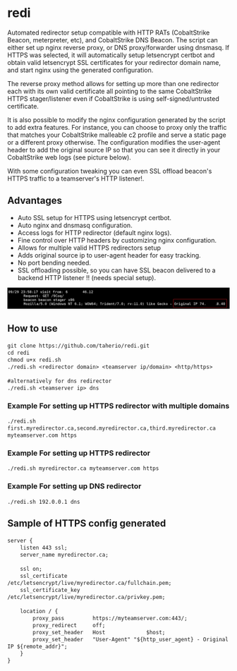 # redi
Automated redirector setup compatible with HTTP RATs (CobaltStrike Beacon, meterpreter, etc), and CobaltStrike DNS Beacon. The script can either set up nginx reverse proxy, or DNS proxy/forwarder using dnsmasq. If HTTPS was selected, it will automatically setup letsencrypt certbot and obtain valid letsencrypt SSL certificates for your redirector domain name, and start nginx using the generated configuration. 

The reverse proxy method allows for setting up more than one redirector each with its own valid certificate all pointing to the same CobaltStrike HTTPS stager/listener even if CobaltStrike is using self-signed/untrusted certificate.

It is also possible to modify the nginx configuration generated by the script to add extra features. For instance, you can choose to proxy only the traffic that matches your CobaltStrike malleable c2 profile and serve a static page or a different proxy otherwise. The configuration modifies the user-agent header to add the original source IP so that you can see it directly in your CobaltStrike web logs (see picture below). 

With some configuration tweaking you can even SSL offload beacon's HTTPS traffic to a teamserver's HTTP listener!.


## Advantages
- Auto SSL setup for HTTPS using letsencrypt certbot.
- Auto nginx and dnsmasq configuration.
- Access logs for HTTP redirector (default nginx logs).
- Fine control over HTTP headers by customizing nginx configuration. 
- Allows for multiple valid HTTPS redirectors setup
- Adds original source ip to user-agent header for easy tracking. 
- No port bending needed.
- SSL offloading possible, so you can have SSL beacon delivered to a backend HTTP listener !! (needs special setup).

![alt tag](https://github.com/taherio/random/raw/38641d74f0628a26142b121e62b393e96cac156a/image.png)

## How to use

```
git clone https://github.com/taherio/redi.git
cd redi
chmod u+x redi.sh
./redi.sh <redirector domain> <teamserver ip/domain> <http/https>

#alternatively for dns redirector
./redi.sh <teamserver ip> dns
```

### Example For setting up HTTPS redirector with multiple domains 
```
./redi.sh first.myredirector.ca,second.myredirector.ca,third.myredirector.ca myteamserver.com https
```

### Example For setting up HTTPS redirector
```
./redi.sh myredirector.ca myteamserver.com https
```

### Example For setting up DNS redirector
```
./redi.sh 192.0.0.1 dns
```

## Sample of HTTPS config generated
```
server {
    listen 443 ssl;
    server_name myredirector.ca;

    ssl on;
    ssl_certificate 	/etc/letsencrypt/live/myredirector.ca/fullchain.pem;
    ssl_certificate_key /etc/letsencrypt/live/myredirector.ca/privkey.pem;

    location / {
        proxy_pass         https://myteamserver.com:443/;
        proxy_redirect     off;
        proxy_set_header   Host             $host;
        proxy_set_header   "User-Agent" "${http_user_agent} - Original IP ${remote_addr}";
    }
}
```
